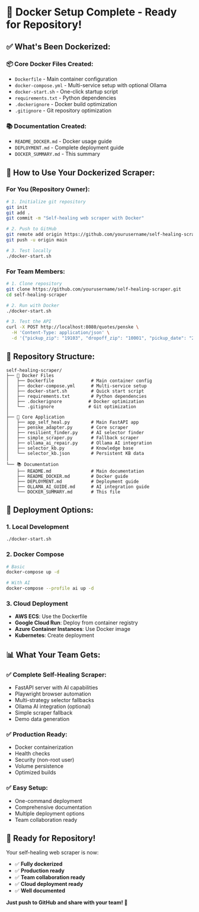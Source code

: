 # 🐳 Docker Setup Complete - Ready for Repository!

## ✅ **What's Been Dockerized:**

### **📦 Core Docker Files Created:**
- `Dockerfile` - Main container configuration
- `docker-compose.yml` - Multi-service setup with optional Ollama
- `docker-start.sh` - One-click startup script
- `requirements.txt` - Python dependencies
- `.dockerignore` - Docker build optimization
- `.gitignore` - Git repository optimization

### **📚 Documentation Created:**
- `README_DOCKER.md` - Docker usage guide
- `DEPLOYMENT.md` - Complete deployment guide
- `DOCKER_SUMMARY.md` - This summary

## 🚀 **How to Use Your Dockerized Scraper:**

### **For You (Repository Owner):**
```bash
# 1. Initialize git repository
git init
git add .
git commit -m "Self-healing web scraper with Docker"

# 2. Push to GitHub
git remote add origin https://github.com/yourusername/self-healing-scraper.git
git push -u origin main

# 3. Test locally
./docker-start.sh
```

### **For Team Members:**
```bash
# 1. Clone repository
git clone https://github.com/yourusername/self-healing-scraper.git
cd self-healing-scraper

# 2. Run with Docker
./docker-start.sh

# 3. Test the API
curl -X POST http://localhost:8080/quotes/penske \
  -H 'Content-Type: application/json' \
  -d '{"pickup_zip": "19103", "dropoff_zip": "10001", "pickup_date": "2025-11-10", "dropoff_date": "2025-11-12", "headless": true}'
```

## 🎯 **Repository Structure:**

```
self-healing-scraper/
├── 🐳 Docker Files
│   ├── Dockerfile              # Main container config
│   ├── docker-compose.yml      # Multi-service setup
│   ├── docker-start.sh         # Quick start script
│   ├── requirements.txt        # Python dependencies
│   ├── .dockerignore          # Docker optimization
│   └── .gitignore             # Git optimization
│
├── 🧠 Core Application
│   ├── app_self_heal.py        # Main FastAPI app
│   ├── penske_adapter.py       # Core scraper
│   ├── resilient_finder.py     # AI selector finder
│   ├── simple_scraper.py       # Fallback scraper
│   ├── ollama_ai_repair.py     # Ollama AI integration
│   ├── selector_kb.py          # Knowledge base
│   └── selector_kb.json        # Persistent KB data
│
└── 📚 Documentation
    ├── README.md               # Main documentation
    ├── README_DOCKER.md        # Docker guide
    ├── DEPLOYMENT.md           # Deployment guide
    ├── OLLAMA_AI_GUIDE.md      # AI integration guide
    └── DOCKER_SUMMARY.md       # This file
```

## 🚀 **Deployment Options:**

### **1. Local Development**
```bash
./docker-start.sh
```

### **2. Docker Compose**
```bash
# Basic
docker-compose up -d

# With AI
docker-compose --profile ai up -d
```

### **3. Cloud Deployment**
- **AWS ECS**: Use the Dockerfile
- **Google Cloud Run**: Deploy from container registry
- **Azure Container Instances**: Use Docker image
- **Kubernetes**: Create deployment

## 📊 **What Your Team Gets:**

### **✅ Complete Self-Healing Scraper:**
- FastAPI server with AI capabilities
- Playwright browser automation
- Multi-strategy selector fallbacks
- Ollama AI integration (optional)
- Simple scraper fallback
- Demo data generation

### **✅ Production Ready:**
- Docker containerization
- Health checks
- Security (non-root user)
- Volume persistence
- Optimized builds

### **✅ Easy Setup:**
- One-command deployment
- Comprehensive documentation
- Multiple deployment options
- Team collaboration ready

## 🎉 **Ready for Repository!**

Your self-healing web scraper is now:
- ✅ **Fully dockerized**
- ✅ **Production ready**
- ✅ **Team collaboration ready**
- ✅ **Cloud deployment ready**
- ✅ **Well documented**

**Just push to GitHub and share with your team! 🚀**
